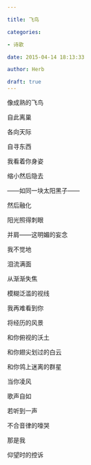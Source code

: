 ```yaml
---

title: 飞鸟

categories:

- 诗歌

date: 2015-04-14 18:13:33

author: Herb

draft: true
---
```


像成熟的飞鸟

自此离巢

各向天际

自寻东西



我看着你身姿

缩小然后隐去

——如同一块太阳黑子——

然后融化

阳光照得刺眼

并肩——这明媚的妄念

我不觉地

泪流满面



从渐渐失焦

模糊泛滥的视线

我再难看到你

将经历的风景

和你俯视的沃土

和你翅尖划过的白云

和你鸰上迷离的群星



当你凌风

歌声自如

若听到一声

不合音律的嚎哭

那是我

仰望时的控诉